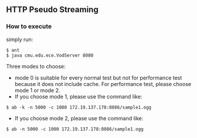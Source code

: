 ## HTTP Pseudo Streaming
### How to execute
simply run: 

  ```
  $ ant
  $ java cmu.edu.ece.VodServer 8080
  ```
 
 Three modes to choose:
 -    mode 0 is suitable for every normal test but not for performance test because it does not include cache. For performance test, please choose mode 1 or mode 2. 
 -    If you choose mode 1, please use the command like:
 
    $ ab -k -n 5000 -c 1000 172.19.137.178:8086/sample1.ogg
 
 -    If you choose mode 2, please use the command like:
 
    $ ab -n 5000 -c 1000 172.19.137.178:8086/sample1.ogg

 

